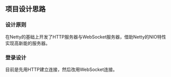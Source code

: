 ## 项目设计思路
### 设计原则
在Netty的基础上开发了HTTP服务器与WebSocket服务器，借助Netty的NIO特性实现高新能的服务器。

### 登录设计
目前是先用HTTP建立连接，然后改用WebSocket连接。
